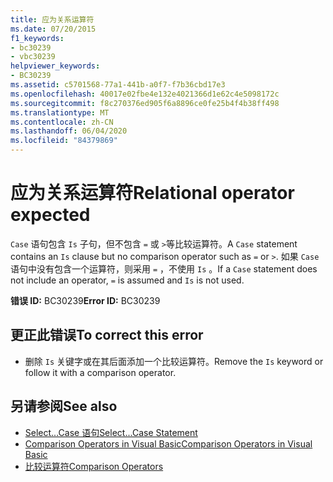 ```yaml
---
title: 应为关系运算符
ms.date: 07/20/2015
f1_keywords:
- bc30239
- vbc30239
helpviewer_keywords:
- BC30239
ms.assetid: c5701568-77a1-441b-a0f7-f7b36cbd17e3
ms.openlocfilehash: 40017e02fbe4e132e4021366d1e62c4e5098172c
ms.sourcegitcommit: f8c270376ed905f6a8896ce0fe25b4f4b38ff498
ms.translationtype: MT
ms.contentlocale: zh-CN
ms.lasthandoff: 06/04/2020
ms.locfileid: "84379869"
---
```

# <a name="relational-operator-expected"></a><span data-ttu-id="11b39-102">应为关系运算符</span><span class="sxs-lookup"><span data-stu-id="11b39-102">Relational operator expected</span></span>
<span data-ttu-id="11b39-103">`Case` 语句包含 `Is` 子句，但不包含 `=` 或 `>`等比较运算符。</span><span class="sxs-lookup"><span data-stu-id="11b39-103">A `Case` statement contains an `Is` clause but no comparison operator such as `=` or `>`.</span></span> <span data-ttu-id="11b39-104">如果 `Case` 语句中没有包含一个运算符，则采用 `=` ，不使用 `Is` 。</span><span class="sxs-lookup"><span data-stu-id="11b39-104">If a `Case` statement does not include an operator, `=` is assumed and `Is` is not used.</span></span>  
  
 <span data-ttu-id="11b39-105">**错误 ID:** BC30239</span><span class="sxs-lookup"><span data-stu-id="11b39-105">**Error ID:** BC30239</span></span>  
  
## <a name="to-correct-this-error"></a><span data-ttu-id="11b39-106">更正此错误</span><span class="sxs-lookup"><span data-stu-id="11b39-106">To correct this error</span></span>  
  
- <span data-ttu-id="11b39-107">删除 `Is` 关键字或在其后面添加一个比较运算符。</span><span class="sxs-lookup"><span data-stu-id="11b39-107">Remove the `Is` keyword or follow it with a comparison operator.</span></span>  
  
## <a name="see-also"></a><span data-ttu-id="11b39-108">另请参阅</span><span class="sxs-lookup"><span data-stu-id="11b39-108">See also</span></span>

- [<span data-ttu-id="11b39-109">Select...Case 语句</span><span class="sxs-lookup"><span data-stu-id="11b39-109">Select...Case Statement</span></span>](../language-reference/statements/select-case-statement.md)
- [<span data-ttu-id="11b39-110">Comparison Operators in Visual Basic</span><span class="sxs-lookup"><span data-stu-id="11b39-110">Comparison Operators in Visual Basic</span></span>](../programming-guide/language-features/operators-and-expressions/comparison-operators.md)
- [<span data-ttu-id="11b39-111">比较运算符</span><span class="sxs-lookup"><span data-stu-id="11b39-111">Comparison Operators</span></span>](../language-reference/operators/comparison-operators.md)
